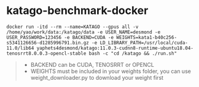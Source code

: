 # katago-benchmark-docker

```
docker run -itd --rm --name=KATAGO --gpus all -v /home/yao/work/data:/katago/data -e USER_NAME=desmond -e USER_PASSWORD=123456 -e BACKEND=CUDA -e WEIGHTS=kata1-b40c256-s5341126656-d1285996791.bin.gz -e LD_LIBRARY_PATH=/usr/local/cuda-11.0/lib64 yaphets4desmond/katago:11.0.3-cudnn8-runtime-ubuntu18.04-tenosrrt8.0.0.3-opencl-stable bash -c "cd /katago && ./run.sh"

```

> * BACKEND can be CUDA, TENOSRRT or OPENCL
> * WEIGHTS must be included in your weights folder, you can use weight_downloader.py to download your weight first
